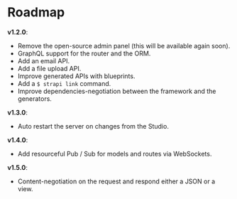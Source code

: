 # Roadmap

**v1.2.0**:
- Remove the open-source admin panel (this will be available again soon).
- GraphQL support for the router and the ORM.
- Add an email API.
- Add a file upload API.
- Improve generated APIs with blueprints.
- Add a `$ strapi link` command.
- Improve dependencies-negotiation between the framework and the generators.

**v1.3.0**:
- Auto restart the server on changes from the Studio.

**v1.4.0**:
- Add resourceful Pub / Sub for models and routes via WebSockets.

**v1.5.0**:
- Content-negotiation on the request and respond either a JSON or a view.
